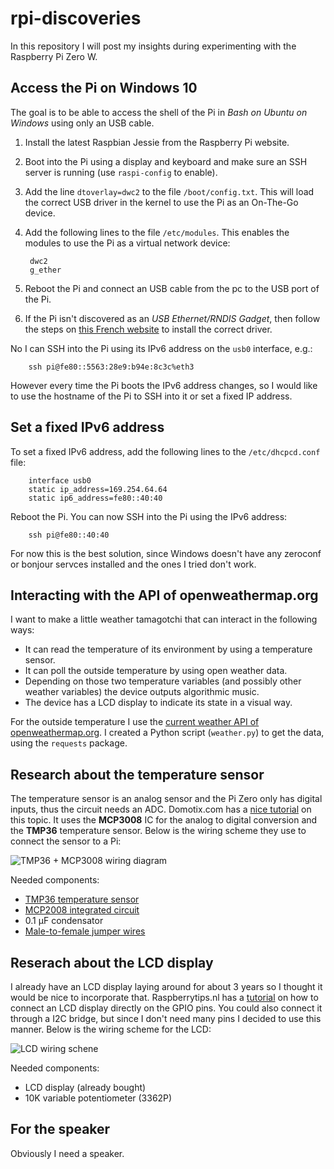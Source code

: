 # rpi-discoveries

In this repository I will post my insights during experimenting with the Raspberry Pi Zero W.

## Access the Pi on Windows 10

The goal is to be able to access the shell of the Pi in *Bash on Ubuntu on Windows* using only an USB cable.

1. Install the latest Raspbian Jessie from the Raspberry Pi website.
2. Boot into the Pi using a display and keyboard and make sure an SSH server is running (use `raspi-config` to enable).
3. Add the line `dtoverlay=dwc2` to the file `/boot/config.txt`. This will load the correct USB driver in the kernel to use the Pi as an On-The-Go device.
4. Add the following lines to the file `/etc/modules`. This enables the modules to use the Pi as a virtual network device:

        dwc2
        g_ether

5. Reboot the Pi and connect an USB cable from the pc to the USB port of the Pi.
6. If the Pi isn't discovered as an *USB Ethernet/RNDIS Gadget*, then follow the steps on [this French website](http://domotique.caron.ws/cartes-microcontroleurs/raspberrypi/pi-zero-otg-ethernet/) to install the correct driver.

No I can SSH into the Pi using its IPv6 address on the `usb0` interface, e.g.:

        ssh pi@fe80::5563:28e9:b94e:8c3c%eth3

However every time the Pi boots the IPv6 address changes, so I would like to use the hostname of the Pi to SSH into it or set a fixed IP address.

## Set a fixed IPv6 address

To set a fixed IPv6 address, add the following lines to the `/etc/dhcpcd.conf` file:

        interface usb0
        static ip_address=169.254.64.64
        static ip6_address=fe80::40:40

Reboot the Pi. You can now SSH into the Pi using the IPv6 address:

        ssh pi@fe80::40:40

For now this is the best solution, since Windows doesn't have any zeroconf or bonjour servces installed and the ones I tried don't work.

## Interacting with the API of openweathermap.org

I want to make a little weather tamagotchi that can interact in the following ways:
* It can read the temperature of its environment by using a temperature sensor.
* It can poll the outside temperature by using open weather data.
* Depending on those two temperature variables (and possibly other weather variables) the device outputs algorithmic music.
* The device has a LCD display to indicate its state in a visual way.

For the outside temperature I use the [current weather API of openweathermap.org](http://openweathermap.org/current). I created a Python script (`weather.py`) to get the data, using the `requests` package.

## Research about the temperature sensor

The temperature sensor is an analog sensor and the Pi Zero only has digital inputs, thus the circuit needs an ADC. Domotix.com has a [nice tutorial](http://domoticx.com/raspberry-pi-temperatuur-sensor-tmp36-gpiomcp3008/) on this topic. It uses the **MCP3008** IC for the analog to digital conversion and the **TMP36** temperature sensor. Below is the wiring scheme they use to connect the sensor to a Pi:

![TMP36 + MCP3008 wiring diagram](http://domoticx.com/wp-content/uploads/Raspberry-Pi-met-MCP3008-en-TMP36-schema-768x638.png)

Needed components:
* [TMP36 temperature sensor](https://www.kiwi-electronics.nl/tmp36-analoge-temperatuursensor?search=temperatuur)
* [MCP2008 integrated circuit](https://www.kiwi-electronics.nl/MCP3008-8-kanaals-10-Bit-ADC-met-SPI-Interface)
* 0.1 μF condensator
* [Male-to-female jumper wires](https://www.kiwi-electronics.nl/componenten-onderdelen/prototyping/jumperwires-kabeltjes/jumperwires-10-stuks-15-cm-mafe-female)

## Reserach about the LCD display

I already have an  LCD display laying around for about 3 years so I thought it would be nice to incorporate that. Raspberrytips.nl has a [tutorial](https://raspberrytips.nl/16x2-lcd-display-gpio-rpi/) on how to connect an LCD display directly on the GPIO pins. You could also connect it through a I2C bridge, but since I don't need many pins I decided to use this manner. Below is the wiring scheme for the LCD:

![LCD wiring schene](https://cdn.raspberrytips.nl/wp-content/uploads/2016/11/lcd1602_schema-raspberry-pi-600x476.png)

Needed components:
* LCD display (already bought)
* 10K variable potentiometer (3362P)

## For the speaker

Obviously I need a speaker.
